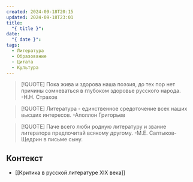 ```yaml
---
created: 2024-09-18T20:15
updated: 2024-09-18T23:01
title:
  "{ title }": 
date:
  "{ date }": 
tags:
  - Литература
  - Образование
  - Цитата
  - Культура
---
```


> [!QUOTE]
> Пока жива и здорова наша поэзия, до тех пор нет причины сомневаться в глубоком здоровье русского народа. -Н.Н. Страхов

> [!QUOTE]
> Литература - единственное средоточение всех наших высших интересов. -Аполлон Григорьев

> [!QUOTE]
> Паче всего люби родную литературу и звание литератора предпочитай всякому другому. -М.Е. Салтыков-Щедрин в письме сыну.

## Контекст
- [[Критика в русской литературе XIX века]]